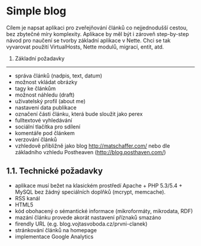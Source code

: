 Simple blog
===========

Cílem je napsat aplikaci pro zveřejňování článků co nejjednodušší cestou, bez zbytečné míry komplexity. 
Aplikace by měl být i zároveň step-by-step návod pro naučení se tvorby základní aplikace v Nette. 
Chci se tak vyvarovat použití VirtualHosts, Nette modulů, migrací, entit, atd.

1. Základní požadavky
------------------
- správa článků (nadpis, text, datum)
- možnost vkládat obrázky
- tagy ke článkům
- možnost náhledu (draft)
- uživatelský profil (about me)
- nastavení data publikace
- označení části článku, která bude sloužit jako perex
- fulltextové vyhledávání
- sociální tlačítka pro sdílení
- komentáře pod článkem
- verzování článků
- vzhledově přibližně jako blog http://matschaffer.com/ nebo dle základního vzhledu Postheaven (http://blog.posthaven.com/)

1.1. Technické požadavky
------------------------
- aplikace musí bežet na klasickém prostředí Apache + PHP 5.3/5.4 + MySQL bez žádný speciálních doplňků (mcrypt, memcache).
- RSS kanál
- HTML5
- kód obohacený o sémantické informace (mikroformáty, mikrodata, RDF)
- mazání článku provede akorát nastavení příznaků smazáno
- firendly URL (e.g. blog.vojtasvoboda.cz/prvni-clanek)
- stránkování článků na homepage
- implementace Google Analytics
